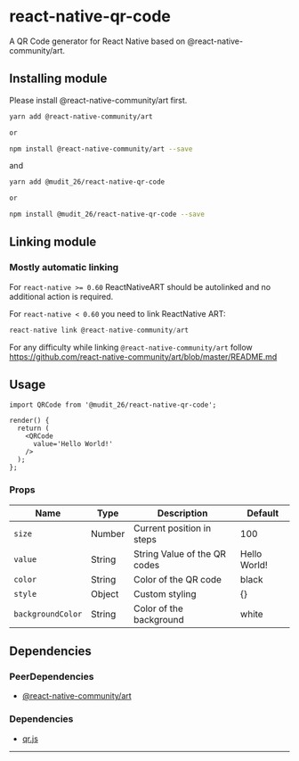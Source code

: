 # react-native-qr-code

A QR Code generator for React Native based on @react-native-community/art.


## Installing module

Please install @react-native-community/art first.

```sh
yarn add @react-native-community/art

or

npm install @react-native-community/art --save
```

and

```sh
yarn add @mudit_26/react-native-qr-code

or 

npm install @mudit_26/react-native-qr-code --save

```

## Linking module

### Mostly automatic linking

For `react-native >= 0.60` ReactNativeART should be autolinked and no additional action is required.

For `react-native < 0.60` you need to link ReactNative ART:

```js
react-native link @react-native-community/art
```
For any difficulty while linking `@react-native-community/art` follow https://github.com/react-native-community/art/blob/master/README.md


## Usage

```
import QRCode from '@mudit_26/react-native-qr-code';

render() {
  return (
    <QRCode
      value='Hello World!'
    />
  );
};

```

### Props

| Name | Type | Description | Default
| ------------ | ------------- | ------------ |------------ |
| `size` | Number  | Current position in steps | 100
| ```value``` | String  | String Value of the QR codes | Hello World!
| ```color``` | String  | Color of the QR code | black
| ```style``` | Object  | Custom styling | {}
| ```backgroundColor``` | String  | Color of the background | white



## Dependencies

### PeerDependencies

* [@react-native-community/art](https://github.com/react-native-community/art)

### Dependencies

* [qr.js](https://github.com/defunctzombie/qr.js)

---